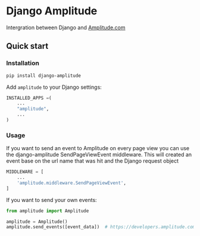 # Django Amplitude

Intergration between Django and [Amplitude.com](https://amplitude.com/)

## Quick start

### Installation

```bash
pip install django-amplitude
```


Add `amplitude` to your Django settings:

```python
INSTALLED_APPS =(
    ...
    "amplitude",
    ...
)
```


### Usage

If you want to send an event to Amplitude on every page view you can use the django-amplitude SendPageViewEvent middleware. This will created an event base on the url name that was hit and the Django request object

```python
MIDDLEWARE = [
    ...
    'amplitude.middleware.SendPageViewEvent',
]
```

If you want to send your own events:
```python
from amplitude import Amplitude

amplitude = Amplitude()
amplitude.send_events([event_data])  # https://developers.amplitude.com/docs/http-api-v2
```
